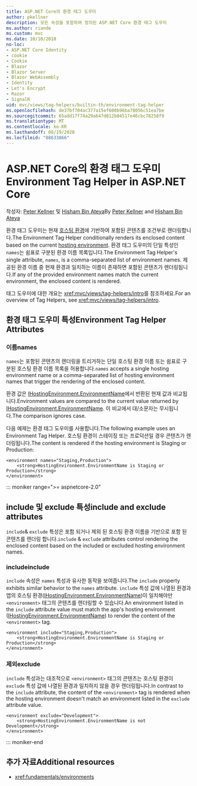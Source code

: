 ```yaml
---
title: ASP.NET Core의 환경 태그 도우미
author: pkellner
description: 모든 속성을 포함하여 정의된 ASP.NET Core 환경 태그 도우미
ms.author: riande
ms.custom: mvc
ms.date: 10/10/2018
no-loc:
- ASP.NET Core Identity
- cookie
- Cookie
- Blazor
- Blazor Server
- Blazor WebAssembly
- Identity
- Let's Encrypt
- Razor
- SignalR
uid: mvc/views/tag-helpers/builtin-th/environment-tag-helper
ms.openlocfilehash: de37bf704ac377a15ef600b96ba78056c51ea7be
ms.sourcegitcommit: 65add17f74a29a647d812b04517e46cbc78258f9
ms.translationtype: MT
ms.contentlocale: ko-KR
ms.lasthandoff: 08/19/2020
ms.locfileid: "88633866"
---
```

# <a name="environment-tag-helper-in-aspnet-core"></a><span data-ttu-id="d27c5-103">ASP.NET Core의 환경 태그 도우미</span><span class="sxs-lookup"><span data-stu-id="d27c5-103">Environment Tag Helper in ASP.NET Core</span></span>

<span data-ttu-id="d27c5-104">작성자: [Peter Kellner](https://peterkellner.net) 및 [Hisham Bin Ateya](https://twitter.com/hishambinateya)</span><span class="sxs-lookup"><span data-stu-id="d27c5-104">By [Peter Kellner](https://peterkellner.net) and [Hisham Bin Ateya](https://twitter.com/hishambinateya)</span></span>

<span data-ttu-id="d27c5-105">환경 태그 도우미는 현재 [호스팅 환경](xref:fundamentals/environments)에 기반하여 포함된 콘텐츠를 조건부로 렌더링합니다.</span><span class="sxs-lookup"><span data-stu-id="d27c5-105">The Environment Tag Helper conditionally renders its enclosed content based on the current [hosting environment](xref:fundamentals/environments).</span></span> <span data-ttu-id="d27c5-106">환경 태그 도우미의 단일 특성인 `names`는 쉼표로 구분된 환경 이름 목록입니다.</span><span class="sxs-lookup"><span data-stu-id="d27c5-106">The Environment Tag Helper's single attribute, `names`, is a comma-separated list of environment names.</span></span> <span data-ttu-id="d27c5-107">제공된 환경 이름 중 현재 환경과 일치하는 이름이 존재하면 포함된 콘텐츠가 렌더링됩니다.</span><span class="sxs-lookup"><span data-stu-id="d27c5-107">If any of the provided environment names match the current environment, the enclosed content is rendered.</span></span>

<span data-ttu-id="d27c5-108">태그 도우미에 대한 개요는 <xref:mvc/views/tag-helpers/intro>를 참조하세요.</span><span class="sxs-lookup"><span data-stu-id="d27c5-108">For an overview of Tag Helpers, see <xref:mvc/views/tag-helpers/intro>.</span></span>

## <a name="environment-tag-helper-attributes"></a><span data-ttu-id="d27c5-109">환경 태그 도우미 특성</span><span class="sxs-lookup"><span data-stu-id="d27c5-109">Environment Tag Helper Attributes</span></span>

### <a name="names"></a><span data-ttu-id="d27c5-110">이름</span><span class="sxs-lookup"><span data-stu-id="d27c5-110">names</span></span>

<span data-ttu-id="d27c5-111">`names`는 포함된 콘텐츠의 렌더링을 트리거하는 단일 호스팅 환경 이름 또는 쉼표로 구분된 호스팅 환경 이름 목록을 허용합니다.</span><span class="sxs-lookup"><span data-stu-id="d27c5-111">`names` accepts a single hosting environment name or a comma-separated list of hosting environment names that trigger the rendering of the enclosed content.</span></span>

<span data-ttu-id="d27c5-112">환경 값은 [IHostingEnvironment.EnvironmentName](xref:Microsoft.AspNetCore.Hosting.IHostingEnvironment.EnvironmentName*)에서 반환된 현재 값과 비교됩니다.</span><span class="sxs-lookup"><span data-stu-id="d27c5-112">Environment values are compared to the current value returned by [IHostingEnvironment.EnvironmentName](xref:Microsoft.AspNetCore.Hosting.IHostingEnvironment.EnvironmentName*).</span></span> <span data-ttu-id="d27c5-113">이 비교에서 대/소문자는 무시됩니다.</span><span class="sxs-lookup"><span data-stu-id="d27c5-113">The comparison ignores case.</span></span>

<span data-ttu-id="d27c5-114">다음 예제는 환경 태그 도우미를 사용합니다.</span><span class="sxs-lookup"><span data-stu-id="d27c5-114">The following example uses an Environment Tag Helper.</span></span> <span data-ttu-id="d27c5-115">호스팅 환경이 스테이징 또는 프로덕션일 경우 콘텐츠가 렌더링됩니다.</span><span class="sxs-lookup"><span data-stu-id="d27c5-115">The content is rendered if the hosting environment is Staging or Production:</span></span>

```cshtml
<environment names="Staging,Production">
    <strong>HostingEnvironment.EnvironmentName is Staging or Production</strong>
</environment>
```

::: moniker range=">= aspnetcore-2.0"

## <a name="include-and-exclude-attributes"></a><span data-ttu-id="d27c5-116">include 및 exclude 특성</span><span class="sxs-lookup"><span data-stu-id="d27c5-116">include and exclude attributes</span></span>

<span data-ttu-id="d27c5-117">`include`& `exclude` 특성은 포함 되거나 제외 된 호스팅 환경 이름을 기반으로 포함 된 콘텐츠를 렌더링 합니다.</span><span class="sxs-lookup"><span data-stu-id="d27c5-117">`include` & `exclude` attributes control rendering the enclosed content based on the included or excluded hosting environment names.</span></span>

### <a name="include"></a><span data-ttu-id="d27c5-118">include</span><span class="sxs-lookup"><span data-stu-id="d27c5-118">include</span></span>

<span data-ttu-id="d27c5-119">`include` 속성은 `names` 특성과 유사한 동작을 보여줍니다.</span><span class="sxs-lookup"><span data-stu-id="d27c5-119">The `include` property exhibits similar behavior to the `names` attribute.</span></span> <span data-ttu-id="d27c5-120">`include` 특성 값에 나열된 환경과 앱의 호스팅 환경([IHostingEnvironment.EnvironmentName](xref:Microsoft.AspNetCore.Hosting.IHostingEnvironment.EnvironmentName*))이 일치해야만 `<environment>` 태그의 콘텐츠를 렌더링할 수 있습니다.</span><span class="sxs-lookup"><span data-stu-id="d27c5-120">An environment listed in the `include` attribute value must match the app's hosting environment ([IHostingEnvironment.EnvironmentName](xref:Microsoft.AspNetCore.Hosting.IHostingEnvironment.EnvironmentName*)) to render the content of the `<environment>` tag.</span></span>

```cshtml
<environment include="Staging,Production">
    <strong>HostingEnvironment.EnvironmentName is Staging or Production</strong>
</environment>
```

### <a name="exclude"></a><span data-ttu-id="d27c5-121">제외</span><span class="sxs-lookup"><span data-stu-id="d27c5-121">exclude</span></span>

<span data-ttu-id="d27c5-122">`include` 특성과는 대조적으로 `<environment>` 태그의 콘텐츠는 호스팅 환경이 `exclude` 특성 값에 나열된 환경과 일치하지 않을 경우 렌더링됩니다.</span><span class="sxs-lookup"><span data-stu-id="d27c5-122">In contrast to the `include` attribute, the content of the `<environment>` tag is rendered when the hosting environment doesn't match an environment listed in the `exclude` attribute value.</span></span>

```cshtml
<environment exclude="Development">
    <strong>HostingEnvironment.EnvironmentName is not Development</strong>
</environment>
```

::: moniker-end

## <a name="additional-resources"></a><span data-ttu-id="d27c5-123">추가 자료</span><span class="sxs-lookup"><span data-stu-id="d27c5-123">Additional resources</span></span>

* <xref:fundamentals/environments>
